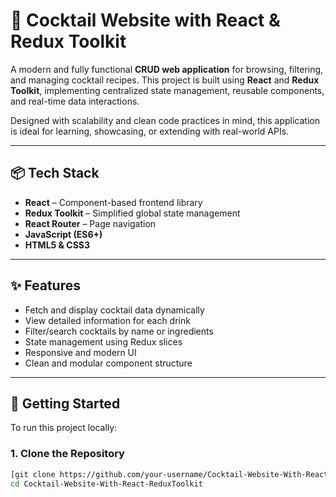 # 🍹 Cocktail Website with React & Redux Toolkit

A modern and fully functional **CRUD web application** for browsing, filtering, and managing cocktail recipes. This project is built using **React** and **Redux Toolkit**, implementing centralized state management, reusable components, and real-time data interactions.

Designed with scalability and clean code practices in mind, this application is ideal for learning, showcasing, or extending with real-world APIs.

---

## 📦 Tech Stack

- **React** – Component-based frontend library
- **Redux Toolkit** – Simplified global state management
- **React Router** – Page navigation
- **JavaScript (ES6+)**
- **HTML5 & CSS3**

---

## ✨ Features

- Fetch and display cocktail data dynamically
- View detailed information for each drink
- Filter/search cocktails by name or ingredients
- State management using Redux slices
- Responsive and modern UI
- Clean and modular component structure

---

## 🚀 Getting Started

To run this project locally:

### 1. Clone the Repository

```bash
[git clone https://github.com/your-username/Cocktail-Website-With-React-ReduxToolkit.git](https://github.com/myasirweb/Cocktail-Websit-With-React-ReduxToolkit-.git)
cd Cocktail-Website-With-React-ReduxToolkit
